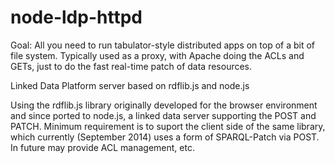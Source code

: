 node-ldp-httpd
==============

Goal: All you need to run tabulator-style distributed apps on top of 
a bit of file system.  Typically used as a proxy, with Apache doing the ACLs and GETs, just to do the
fast real-time patch of data resources.

Linked Data Platform server based on rdflib.js and node.js

Using the rdflib.js library originally developed for the browser environment
and since ported to node.js, a linked data server supporting the POST and PATCH.
Minimum requirement is to suport the client side of the same library, which currently (September 2014)
uses a form of SPARQL-Patch via POST.
In future may provide ACL management, etc.  


